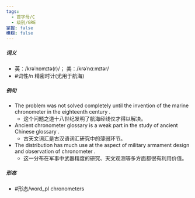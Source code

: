 ```yaml
---
tags:
  - 首字母/C
  - 级别/GRE
掌握: false
模糊: false
---
```

##### 词义
- 英：/krəˈnɒmɪtə(r)/； 美：/krəˈnɑːmɪtər/
- #词性/n  精密时计(尤用于航海)
##### 例句
- The problem was not solved completely until the invention of the marine chronometer in the eighteenth century .
	- 这个问题之道十八世纪发明了航海经线仪才得以解决。
- Ancient chronometer glossary is a weak part in the study of ancient Chinese glossary .
	- 古天文词汇是古汉语词汇研究中的薄弱环节。
- The distribution has much use at the aspect of military armament design and observation of chronometer .
	- 这一分布在军事中武器精度的研究、天文观测等多方面都很有利用价值。
##### 形态
- #形态/word_pl chronometers
